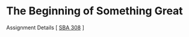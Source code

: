 # The Beginning  of Something Great

Assignment Details [ [SBA 308](/SBA/javaScript-Fundamentals/sba.md) ]